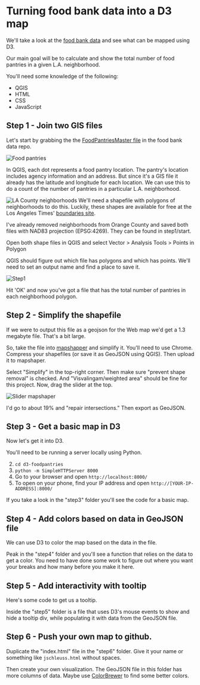 # Turning food bank data into a D3 map
We'll take a look at the [food bank data](https://github.com/maptimeLA/food_bank_data_bank) and see what can be mapped using D3.

Our main goal will be to calculate and show the total number of food pantries in a given L.A. neighborhood.

You'll need some knowledge of the following:

- QGIS
- HTML
- CSS
- JavaScript

## Step 1 - Join two GIS files
Let's start by grabbing the the [FoodPantriesMaster file](https://github.com/maptimeLA/food_bank_data_bank/blob/master/datasets/FoodSources/FoodPantries/FoodPantriesMaster.geojson) in the food bank data repo.

![Food pantries](http://www.jschleuss.com/wp-content/uploads/2015/09/food-pantries1.png)

In QGIS, each dot represents a food pantry location. The pantry's location includes agency information and an address. But since it's a GIS file it already has the latitude and longitude for each location. We can use this to do a count of the number of pantries in a particular L.A. neighborhood.

![LA County neighborhoods](http://www.jschleuss.com/wp-content/uploads/2015/09/lacounty-hoods.png)
We'll need a shapefile with polygons of neighborhoods to do this. Luckily, these shapes are available for free at the Los Angeles Times' [boundaries site](http://boundaries.latimes.com/sets/). 

I've already removed neighborhoods from Orange County and saved both files with NAD83 projection (EPSG:4269). They can be found in step1/start.

Open both shape files in QGIS and select Vector > Analysis Tools > Points in Polygon

QGIS should figure out which file has polygons and which has points. We'll need to set an output name and find a place to save it. 

![Step1](http://www.jschleuss.com/wp-content/uploads/2015/09/step1.png)

Hit 'OK' and now you've got a file that has the total number of pantries in each neighborhood polygon.

## Step 2 - Simplify the shapefile
If we were to output this file as a geojson for the Web map we'd get a 1.3 megabyte file. That's a bit large. 

So, take the file into [mapshapper](http://mapshaper.org/) and simplify it. You'll need to use Chrome. Compress your shapefiles (or save it as GeoJSON using QGIS). Then upload it to mapshaper. 

Select "Simplify" in the top-right corner. Then make sure "prevent shape removal" is checked. And "Visvalingam/weighted area" should be fine for this project. Now, drag the slider at the top. 

![Slider mapshaper](http://www.jschleuss.com/wp-content/uploads/2015/09/slider.png)

I'd go to about 19% and "repair intersections." Then export as GeoJSON.

## Step 3 - Get a basic map in D3
Now let's get it into D3.

You'll need to be running a server locally using Python.

2. `cd d3-foodpantries`
3. `python -m SimpleHTTPServer 8000`
4. Go to your browser and open `http://localhost:8000/`
5. To open on your phone, find your IP address and open `http://[YOUR-IP-ADDRESS]:8000/`

If you take a look in the "step3" folder you'll see the code for a basic map. 

## Step 4 - Add colors based on data in GeoJSON file
We can use D3 to color the map based on the data in the file.

Peak in the "step4" folder and you'll see a function that relies on the data to get a color. You need to have done some work to figure out where you want your breaks and how many before you make it here. 

## Step 5 - Add interactivity with tooltip
Here's some code to get us a tooltip.

Inside the "step5" folder is a file that uses D3's mouse events to show and hide a tooltip div, while populating it with data from the GeoJSON file.

## Step 6 - Push your own map to github.
Duplicate the "index.html" file in the "step6" folder. Give it your name or something like ```jschleuss.html``` without spaces.

Then create your own visualization. The GeoJSON file in this folder has more columns of data. Maybe use [ColorBrewer](http://colorbrewer2.org) to find some better colors.

